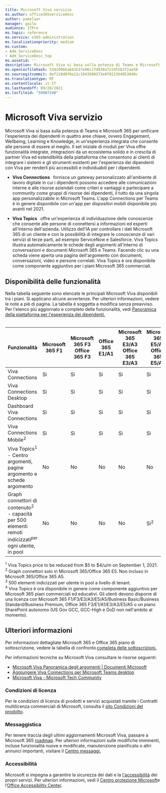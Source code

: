 ```yaml
---
title: Microsoft Viva servizio
ms.author: office365servicedesc
author: pamelaar
manager: gailw
audience: ITPro
ms.topic: reference
ms.service: o365-administration
ms.localizationpriority: medium
ms.custom:
- Adm_ServiceDesc
- Adm_ServiceDesc_top
ms.assetid: ''
description: Microsoft Viva si basa sulla potenza di Teams e Microsoft 365 per unificare l'esperienza dei dipendenti in quattro aree chiave, ovvero Engagement, Wellbeing, Learning e Knowledge, in un'esperienza integrata che consente alle persone di essere al meglio.
ms.openlocfilehash: 5342d966a841b37e96c17d830a722455b372aa50
ms.sourcegitcommit: 0ef110d0f0a11c1943560373e0f022364053640c
ms.translationtype: MT
ms.contentlocale: it-IT
ms.lasthandoff: 09/28/2021
ms.locfileid: "59987240"
---
```

# <a name="microsoft-viva-service-description"></a>Microsoft Viva servizio

Microsoft Viva si basa sulla potenza di Teams e Microsoft 365 per unificare l'esperienza dei dipendenti in quattro aree chiave, ovvero Engagement, Wellbeing, Learning e Knowledge, in un'esperienza integrata che consente alle persone di essere al meglio. Il set iniziale di moduli per Viva offre funzionalità integrate, integrazioni da un ecosistema solido e in crescita di partner Viva ed estendibilità della piattaforma che consentono ai clienti di integrare i sistemi e gli strumenti esistenti per l'esperienza dei dipendenti con Viva per renderli più accessibili e individuabili per i dipendenti.

- **Viva Connections**   fornisce un gateway personalizzato all'ambiente di lavoro digitale in cui i dipendenti possono accedere alle comunicazioni interne e alle risorse aziendali come criteri e vantaggi e partecipare a community come gruppi di risorse dei dipendenti, il tutto da una singola app personalizzabile in Microsoft Teams. L'app Connections per Teams è in genere disponibile con un'app per dispositivi mobili disponibile più avanti nel 2021.

- **Viva Topics**   offre un'esperienza di individuazione delle conoscenze che consente alle persone di connettersi a informazioni ed esperti all'interno dell'azienda. Utilizzo dell'IA per controllare i dati Microsoft 365 di un cliente e con la possibilità di integrare le conoscenze di vari servizi di terze parti, ad esempio ServiceNow e Salesforce. Viva Topics illustra automaticamente le schede degli argomenti all'interno di conversazioni e documenti Microsoft 365 e Teams. Facendo clic su una scheda viene aperta una pagina dell'argomento con documenti, conversazioni, video e persone correlati. Viva Topics è ora disponibile come componente aggiuntivo per i piani Microsoft 365 commerciali.

## <a name="feature-availability"></a>Disponibilità delle funzionalità

Nella tabella seguente sono elencate le principali Microsoft Viva disponibili tra i piani. Si applicano alcune avvertenze. Per ulteriori informazioni, vedere le note a piè di pagina. La tabella è soggetta a modifica senza preavviso. Per l'elenco più aggiornato e completo delle funzionalità, vedi [Panoramica della piattaforma per l'esperienza dei dipendenti.](https://www.microsoft.com/microsoft-viva/overview)<br><br>

| Funzionalità  | Microsoft 365 F1  | Microsoft 365 F3 <br/>Office 365 F3 | Office 365 E1/A1  | Microsoft 365 E3/A3 <br/>Office 365 E3/A3  | Microsoft 365 E5/A5 <br/>Office 365 E5/A5   | Microsoft 365 Business Basic  | Microsoft 365 Business Standard  | Microsoft 365 Business Premium  | Viva Topics<sup>4</sup> <br/>Componente aggiuntivo |
|---------|----------|----------------------|-------------|-----------------------------|------------------------------|----------------------|-------------------------|------------------------|-----------------------|
| Viva Connections  | Sì  | Sì  | Sì  | Sì  | Sì  | Sì  | Sì  | Sì  | No  |
| Viva Connections Desktop  | Sì  | Sì  | Sì  | Sì  | Sì  | Sì  | Sì  | Sì  | No  |
| Dashboard Viva Connections  | Sì  | Sì  | Sì  | Sì  | Sì  | Sì  | Sì  | Sì  | No  |
| Viva Connections Mobile<sup>2</sup>  | Sì  | Sì  | Sì  | Sì  | Sì  | Sì  | Sì  | Sì  | No  |
| Viva Topics<sup>1</sup> - Centro argomenti, pagine argomento e schede argomento  | No  | No  | No  | No  | No  | No  | No  | No  | Sì  |
| Graph connettori di contenuto<sup>2</sup> - capacità per 500 elementi remoti indicizzati<sup>per</sup> ogni utente, in pool  | No  | No  | No  | No  | Sì<sup>2</sup>  | No  | No  | No  | Sì  |

<sup>1</sup> Viva Topics price to be reduced from $5 to $4/u/m on September 1, 2021. <br/>
<sup>2</sup> Graph connettori solo in Microsoft 365/Office 365 E5. Non incluso in Microsoft 365/Office 365 A5. <br/>
<sup>3</sup> 500 elementi indicizzati per utente in pool a livello di tenant. <br/>
<sup>4</sup> Viva Topics è ora disponibile in genere come componente aggiuntivo per Microsoft 365 piani commerciali ed educativi. Gli utenti devono disporre di una licenza con Microsoft 365 F1/F3/E3/A3/E5/A5/Business Basic/Business Standard/Business Premium, Office 365 F3/E1/A1/E3/A3/E5/A5 o un piano SharePoint autonomo (US Gov GCC, GCC-High e DoD non nell'ambito al momento).

## <a name="learn-more"></a>Ulteriori informazioni

Per informazioni dettagliate Microsoft 365 e Office 365 piano di sottoscrizione, vedere la tabella di confronto [completa delle sottoscrizioni.](https://www.microsoft.com/microsoft-365/compare-microsoft-365-enterprise-plans)

Per informazioni tecniche su Microsoft Viva consultare le risorse seguenti:

- [Microsoft Viva Panoramica degli argomenti | Documenti Microsoft](/microsoft-365/knowledge/topic-experiences-overview)
- [Aggiungere Viva Connections per Microsoft Teams desktop](/sharepoint/viva-connections)
- [Microsoft Viva - Microsoft Tech Community](https://techcommunity.microsoft.com/t5/microsoft-viva/ct-p/MicrosoftViva)

### <a name="licensing-terms"></a>Condizioni di licenza

Per le condizioni di licenza di prodotti e servizi acquistati tramite i Contratti multilicenza commerciali di Microsoft, consulta il [sito Condizioni del prodotto](https://www.microsoft.com/licensing/terms/).

### <a name="messaging"></a>Messaggistica

Per tenere traccia degli ultimi aggiornamenti Microsoft Viva, passare a Microsoft 365 [roadmap](https://www.microsoft.com/microsoft-365/roadmap). Per ulteriori informazioni sulle modifiche imminenti, incluse funzionalità nuove e modificate, manutenzione pianificata o altri annunci importanti, visitare il [Centro messaggi.](/microsoft-365/admin/manage/message-center)

### <a name="accessibility"></a>Accessibilità

Microsoft si impegna a garantire la sicurezza dei dati e la [l'accessibilità](https://www.microsoft.com/trust-center/compliance/accessibility) dei propri servizi. Per ulteriori informazioni, vedi il [Centro protezione Microsoft](https://www.microsoft.com/trust-center)e l’[Office Accessibility Center](https://support.office.com/article/ecab0fcf-d143-4fe8-a2ff-6cd596bddc6d).
